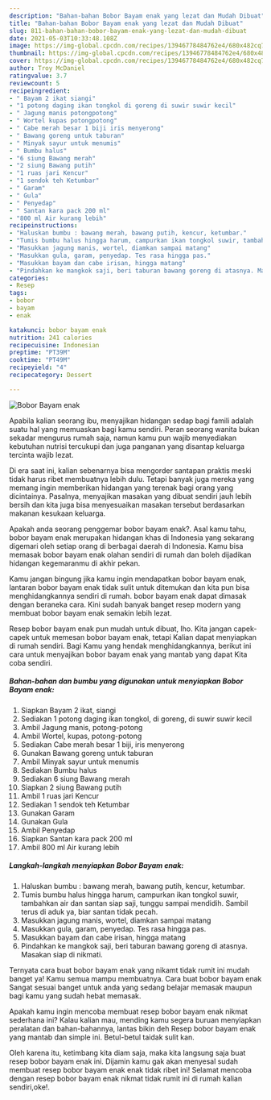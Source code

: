 ```yaml
---
description: "Bahan-bahan Bobor Bayam enak yang lezat dan Mudah Dibuat"
title: "Bahan-bahan Bobor Bayam enak yang lezat dan Mudah Dibuat"
slug: 811-bahan-bahan-bobor-bayam-enak-yang-lezat-dan-mudah-dibuat
date: 2021-05-03T10:33:48.108Z
image: https://img-global.cpcdn.com/recipes/13946778484762e4/680x482cq70/bobor-bayam-enak-foto-resep-utama.jpg
thumbnail: https://img-global.cpcdn.com/recipes/13946778484762e4/680x482cq70/bobor-bayam-enak-foto-resep-utama.jpg
cover: https://img-global.cpcdn.com/recipes/13946778484762e4/680x482cq70/bobor-bayam-enak-foto-resep-utama.jpg
author: Troy McDaniel
ratingvalue: 3.7
reviewcount: 5
recipeingredient:
- " Bayam 2 ikat siangi"
- "1 potong daging ikan tongkol di goreng di suwir suwir kecil"
- " Jagung manis potongpotong"
- " Wortel kupas potongpotong"
- " Cabe merah besar 1 biji iris menyerong"
- " Bawang goreng untuk taburan"
- " Minyak sayur untuk menumis"
- " Bumbu halus"
- "6 siung Bawang merah"
- "2 siung Bawang putih"
- "1 ruas jari Kencur"
- "1 sendok teh Ketumbar"
- " Garam"
- " Gula"
- " Penyedap"
- " Santan kara pack 200 ml"
- "800 ml Air kurang lebih"
recipeinstructions:
- "Haluskan bumbu : bawang merah, bawang putih, kencur, ketumbar."
- "Tumis bumbu halus hingga harum, campurkan ikan tongkol suwir, tambahkan air dan santan siap saji, tunggu sampai mendidih. Sambil terus di aduk ya, biar santan tidak pecah."
- "Masukkan jagung manis, wortel, diamkan sampai matang"
- "Masukkan gula, garam, penyedap. Tes rasa hingga pas."
- "Masukkan bayam dan cabe irisan, hingga matang"
- "Pindahkan ke mangkok saji, beri taburan bawang goreng di atasnya. Masakan siap di nikmati."
categories:
- Resep
tags:
- bobor
- bayam
- enak

katakunci: bobor bayam enak 
nutrition: 241 calories
recipecuisine: Indonesian
preptime: "PT39M"
cooktime: "PT49M"
recipeyield: "4"
recipecategory: Dessert

---
```



![Bobor Bayam enak](https://img-global.cpcdn.com/recipes/13946778484762e4/680x482cq70/bobor-bayam-enak-foto-resep-utama.jpg)

Apabila kalian seorang ibu, menyajikan hidangan sedap bagi famili adalah suatu hal yang memuaskan bagi kamu sendiri. Peran seorang  wanita bukan sekadar mengurus rumah saja, namun kamu pun wajib menyediakan kebutuhan nutrisi tercukupi dan juga panganan yang disantap keluarga tercinta wajib lezat.

Di era  saat ini, kalian sebenarnya bisa mengorder santapan praktis meski tidak harus ribet membuatnya lebih dulu. Tetapi banyak juga mereka yang memang ingin memberikan hidangan yang terenak bagi orang yang dicintainya. Pasalnya, menyajikan masakan yang dibuat sendiri jauh lebih bersih dan kita juga bisa menyesuaikan masakan tersebut berdasarkan makanan kesukaan keluarga. 



Apakah anda seorang penggemar bobor bayam enak?. Asal kamu tahu, bobor bayam enak merupakan hidangan khas di Indonesia yang sekarang digemari oleh setiap orang di berbagai daerah di Indonesia. Kamu bisa memasak bobor bayam enak olahan sendiri di rumah dan boleh dijadikan hidangan kegemaranmu di akhir pekan.

Kamu jangan bingung jika kamu ingin mendapatkan bobor bayam enak, lantaran bobor bayam enak tidak sulit untuk ditemukan dan kita pun bisa menghidangkannya sendiri di rumah. bobor bayam enak dapat dimasak dengan beraneka cara. Kini sudah banyak banget resep modern yang membuat bobor bayam enak semakin lebih lezat.

Resep bobor bayam enak pun mudah untuk dibuat, lho. Kita jangan capek-capek untuk memesan bobor bayam enak, tetapi Kalian dapat menyiapkan di rumah sendiri. Bagi Kamu yang hendak menghidangkannya, berikut ini cara untuk menyajikan bobor bayam enak yang mantab yang dapat Kita coba sendiri.

<!--inarticleads1-->

##### Bahan-bahan dan bumbu yang digunakan untuk menyiapkan Bobor Bayam enak:

1. Siapkan  Bayam 2 ikat, siangi
1. Sediakan 1 potong daging ikan tongkol, di goreng, di suwir suwir kecil
1. Ambil  Jagung manis, potong-potong
1. Ambil  Wortel, kupas, potong-potong
1. Sediakan  Cabe merah besar 1 biji, iris menyerong
1. Gunakan  Bawang goreng untuk taburan
1. Ambil  Minyak sayur untuk menumis
1. Sediakan  Bumbu halus
1. Sediakan 6 siung Bawang merah
1. Siapkan 2 siung Bawang putih
1. Ambil 1 ruas jari Kencur
1. Sediakan 1 sendok teh Ketumbar
1. Gunakan  Garam
1. Gunakan  Gula
1. Ambil  Penyedap
1. Siapkan  Santan kara pack 200 ml
1. Ambil 800 ml Air kurang lebih




<!--inarticleads2-->

##### Langkah-langkah menyiapkan Bobor Bayam enak:

1. Haluskan bumbu : bawang merah, bawang putih, kencur, ketumbar.
1. Tumis bumbu halus hingga harum, campurkan ikan tongkol suwir, tambahkan air dan santan siap saji, tunggu sampai mendidih. Sambil terus di aduk ya, biar santan tidak pecah.
1. Masukkan jagung manis, wortel, diamkan sampai matang
1. Masukkan gula, garam, penyedap. Tes rasa hingga pas.
1. Masukkan bayam dan cabe irisan, hingga matang
1. Pindahkan ke mangkok saji, beri taburan bawang goreng di atasnya. Masakan siap di nikmati.




Ternyata cara buat bobor bayam enak yang nikamt tidak rumit ini mudah banget ya! Kamu semua mampu membuatnya. Cara buat bobor bayam enak Sangat sesuai banget untuk anda yang sedang belajar memasak maupun bagi kamu yang sudah hebat memasak.

Apakah kamu ingin mencoba membuat resep bobor bayam enak nikmat sederhana ini? Kalau kalian mau, mending kamu segera buruan menyiapkan peralatan dan bahan-bahannya, lantas bikin deh Resep bobor bayam enak yang mantab dan simple ini. Betul-betul taidak sulit kan. 

Oleh karena itu, ketimbang kita diam saja, maka kita langsung saja buat resep bobor bayam enak ini. Dijamin kamu gak akan menyesal sudah membuat resep bobor bayam enak enak tidak ribet ini! Selamat mencoba dengan resep bobor bayam enak nikmat tidak rumit ini di rumah kalian sendiri,oke!.

